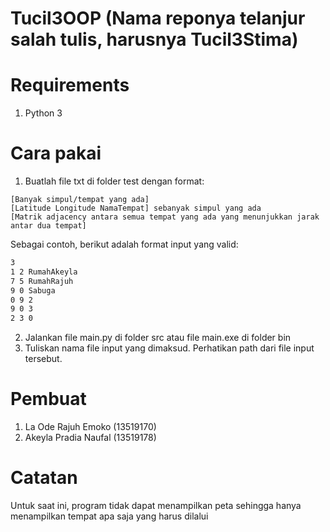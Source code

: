 # Tucil3OOP (Nama reponya telanjur salah tulis, harusnya Tucil3Stima)
# Requirements
1. Python 3
# Cara pakai
1. Buatlah file txt di folder test dengan format:
```
[Banyak simpul/tempat yang ada]
[Latitude Longitude NamaTempat] sebanyak simpul yang ada
[Matrik adjacency antara semua tempat yang ada yang menunjukkan jarak antar dua tempat]
```
Sebagai contoh, berikut adalah format input yang valid:
```bash
3
1 2 RumahAkeyla
7 5 RumahRajuh
9 0 Sabuga
0 9 2
9 0 3
2 3 0
```
2. Jalankan file main.py di folder src atau file main.exe di folder bin
3. Tuliskan nama file input yang dimaksud. Perhatikan path dari file input tersebut.
# Pembuat
1. La Ode Rajuh Emoko (13519170)
2. Akeyla Pradia Naufal (13519178)
# Catatan
Untuk saat ini, program tidak dapat menampilkan peta sehingga hanya menampilkan tempat apa saja yang harus dilalui